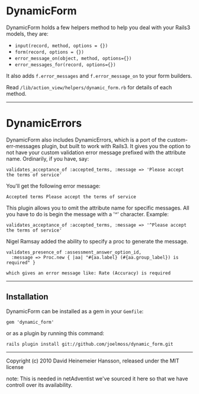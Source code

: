 DynamicForm
===========

DynamicForm holds a few helpers method to help you deal with your Rails3 models, they are:

* `input(record, method, options = {})`
* `form(record, options = {})`
* `error_message_on(object, method, options={})`
* `error_messages_for(record, options={})`

It also adds `f.error_messages` and `f.error_message_on` to your form builders.

Read `/lib/action_view/helpers/dynamic_form.rb` for details of each method.

---

DynamicErrors
=============

DynamicForm also includes DynamicErrors, which is a port of the custom-err-messages plugin,
but built to work with Rails3. It gives you the option to not have your custom validation
error message prefixed with the attribute name. Ordinarily, if you have, say:

    validates_acceptance_of :accepted_terms, :message => 'Please accept the terms of service'

You'll get the following error message:

    Accepted terms Please accept the terms of service

This plugin allows you to omit the attribute name for specific messages. All you have to do
is begin the message with a '^' character. Example:

    validates_acceptance_of :accepted_terms, :message => '^Please accept the terms of service'
    
Nigel Ramsay added the ability to specify a proc to generate the message.

    validates_presence_of :assessment_answer_option_id, 
      :message => Proc.new { |aa| "#{aa.label} (#{aa.group_label}) is required" }

    which gives an error message like: Rate (Accuracy) is required

---

Installation
------------

DynamicForm can be installed as a gem in your `Gemfile`:

    gem 'dynamic_form'
    
or as a plugin by running this command:

    rails plugin install git://github.com/joelmoss/dynamic_form.git

---

Copyright (c) 2010 David Heinemeier Hansson, released under the MIT license

note: This is needed in netAdventist we've sourced it here so that we have controll over its availability.

